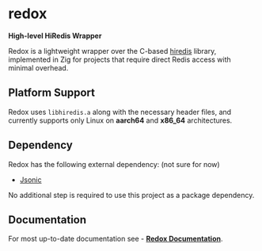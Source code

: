 # redox

**High-level HiRedis Wrapper**

Redox is a lightweight wrapper over the C-based [hiredis](https://github.com/redis/hiredis) library, implemented in Zig for projects that require direct Redis access with minimal overhead.

## Platform Support

Redox uses `libhiredis.a` along with the necessary header files, and currently supports only Linux on **aarch64** and **x86_64** architectures.

## Dependency

Redox has the following external dependency: (not sure for now)

- [Jsonic](https://bitlaabjsonic.web.app/)

No additional step is required to use this project as a package dependency.

## Documentation

For most up-to-date documentation see - [**Redox Documentation**](https://bitlaabredox.web.app/).
